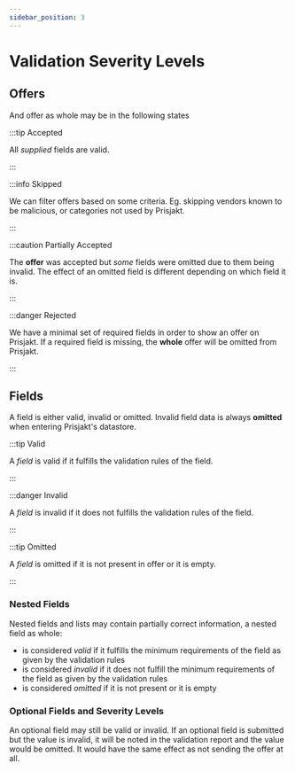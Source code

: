 ```yaml
---
sidebar_position: 3
---
```

# Validation Severity Levels


## Offers

And offer as whole may be in the following states

:::tip Accepted

All *supplied* fields are valid.

:::

:::info Skipped

We can filter offers based on some criteria. Eg. skipping vendors known to be malicious, or categories not used by Prisjakt. 

:::

:::caution Partially Accepted

The **offer** was accepted but *some* fields were omitted due to them being invalid. The
effect of an omitted field is different depending on which field it is.

:::

:::danger Rejected

We have a minimal set of required fields in order to show an offer on Prisjakt. If a required field
is missing, the **whole** offer will be omitted from Prisjakt.

:::

## Fields

A field is either valid, invalid or omitted. Invalid field data is always **omitted** when entering Prisjakt's datastore.

:::tip Valid

A *field* is valid if it fulfills the validation rules of the field.

:::

:::danger Invalid

A *field* is invalid if it does not fulfills the validation rules of the field.

:::

:::tip Omitted

A *field* is omitted if it is not present in offer or it is empty.

:::

### Nested Fields

Nested fields and lists may contain partially correct information, a nested field as whole:

* is considered *valid* if it fulfills the minimum requirements of the field as given by the validation rules
* is considered *invalid* if it does not fulfill the minimum requirements of the field as given by the validation rules
* is considered *omitted* if it is not present or it is empty


### Optional Fields and Severity Levels

An optional field may still be valid or invalid. If an optional field is submitted but the value is invalid, it will
be noted in the validation report and the value would be omitted. It would have the same effect as not sending the offer
at all.
